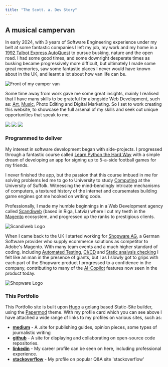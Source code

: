 ```yaml
---
title: "The Scott. a. Dev Story"
---
```

## A musical campervan

In early 2024, with 3 years of Software Engineering experience under my belt at some fantastic companies I left my job, my work and my home in a [1992 Talbot Express AutoQuest](https://classiccars.fandom.com/wiki/Talbot_Express) to pursue busking, nature and the open road. I had some good times, and some downright desperate times as busking became progressively more difficult, but ultimately I made some great memories, saw some fantastic places I never would have known about in the UK, and learnt a lot about how van life can be.

![Front of my camper van ](/images/posts/this-portfolio/Bert_front.jpeg)

Some time away from work gave me some great insights, mainly I realised that I have many skills to be grateful for alongside Web Development, such as: [Art](https://www.behance.net/scottrobertanderson), [Music](https://soundcloud.com/jerryrigg), Photo Editing and Digital Marketing. So I set to work creating this website, to showcase the full arsenal of my skills and seek out unique opportunities that speak to me.

<div class="photo-grid">
    <img class="photo-item" src="/images/posts/this-portfolio/the_grand_1.JPG"/>
    <img class="photo-item" src="/images/posts/this-portfolio/York_stained_glass.png"/>
    <img class="photo-item" src="/images/posts/this-portfolio/York_station.JPG"/>
</div>

### Programmed to deliver

My interest in software development began with side-projects. I progressed through a fantastic course called [Learn Python the Hard Way](https://learnpythonthehardway.org/) with a simple dream of developing an app for signing up to 5-a-side football games for my friends.

I never finished the app, but the passion that this course imbued in me for solving problems led me to go to University to study [Computing](https://www.uos.ac.uk/study/bsc-computing/) at the University of Suffolk. Witnessing the mind-bendingly intricate mechanisms of computers, a textured history of the internet and coursemates building game engines got me hooked on writing code.

Professionally, I made my humble beginnings in a Web Development agency called [Scandiweb](https://www.google.com/url?sa=t&source=web&rct=j&opi=89978449&url=https://scandiweb.com/&ved=2ahUKEwiI4LOPkf-IAxVtTkEAHTWvCx4QFnoECAsQAQ&usg=AOvVaw2YUytAt0QUX6YCLCa2F68w) (based in Riga, Latvia) where I cut my teeth in the [Magento](https://www.google.com/url?sa=t&source=web&rct=j&opi=89978449&url=https://business.adobe.com/products/magento/magento-commerce.html&ved=2ahUKEwjb-c2lkf-IAxWBVUEAHfRNE1UQFnoECAkQAQ&usg=AOvVaw0miRCgzU3-zaieOkp_MXZh) ecosystem, and progressed up the ranks to prestigious clients.

![Scandiweb Logo](/images/posts/this-portfolio/scandiweb.png)

When I came back to the UK I started working for [Shopware AG](https://www.shopware.com/en/), a German Software provider who supply ecommerce solutions as competitor to Adobe's Magento. With many team events and a much higher standard of coding, including [Automated Testing](https://www.atlassian.com/continuous-delivery/software-testing/automated-testing), [CI/CD](https://about.gitlab.com/topics/ci-cd/) and [Static analysis checking](https://phpstan.org/) I felt like an man in the presence of giants, but I as I slowly got to grips with each part of the Shopware product I progressed to a confidence in the company, contributing to many of the [AI-Copilot](https://docs.shopware.com/en/shopware-6-en/features/shopware-rise/ai-copilot) features now seen in the product today.

![Shopware Logo](/images/Shopware_Logo_2016.png)

### This Portfolio 
This Portfolio site is built upon [Hugo](https://gohugo.io/) a golang based Static-Site builder, using the [Papermod](https://github.com/adityatelange/hugo-PaperMod) theme. With my profile card which you can see above I have attached a wide range of links to my profiles on various sites, such as:

 - **[medium](https://medium.com/)** - A .site for publishing guides, opinion pieces, some types of journalistic writing
 - **[github](https://github.com/scotta38)** - A site for displaying and collaborating on open-source code repositories.
 - **[linkedin](https://www.linkedin.com/in/scott-anderson-09014173/)** - My career profile can be seen on here, including professional experience.
 - **[stackoverflow](https://stackoverflow.com/users/8814328/scott-anderson)** - My profile on popular Q&A site 'stackoverflow' 
